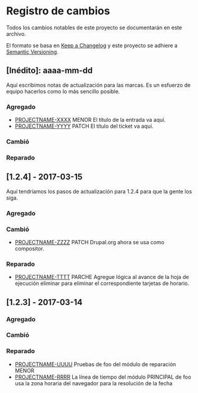 # Registro de cambios

Todos los cambios notables de este proyecto se documentarán en este archivo.

El formato se basa en [Keep a Changelog](http://keepachangelog.com/)
y este proyecto se adhiere a [Semantic Versioning](http://semver.org/).

## [Inédito]: aaaa-mm-dd

Aquí escribimos notas de actualización para las marcas. Es un esfuerzo de equipo hacerlos como
lo más sencillo posible.

### Agregado

- [PROJECTNAME-XXXX](http://tickets.projectname.com/browse/PROJECTNAME-XXXX)
  MENOR El título de la entrada va aquí.
- [PROJECTNAME-YYYY](http://tickets.projectname.com/browse/PROJECTNAME-YYYY)
  PATCH El título del ticket va aquí.

### Cambió

### Reparado

## [1.2.4] - 2017-03-15
  
Aquí tendríamos los pasos de actualización para 1.2.4 para que la gente los siga.

### Agregado

### Cambió
  
- [PROJECTNAME-ZZZZ](http://tickets.projectname.com/browse/PROJECTNAME-ZZZZ)
  PATCH Drupal.org ahora se usa como compositor.

### Reparado

- [PROJECTNAME-TTTT](http://tickets.projectname.com/browse/PROJECTNAME-TTTT)
  PARCHE Agregue lógica al avance de la hoja de ejecución eliminar para eliminar el correspondiente
  tarjetas de horario.

## [1.2.3] - 2017-03-14

### Agregado

### Cambió

### Reparado

- [PROJECTNAME-UUUU](http://tickets.projectname.com/browse/PROJECTNAME-UUUU)
  Pruebas de foo del módulo de reparación MENOR
- [PROJECTNAME-RRRR](http://tickets.projectname.com/browse/PROJECTNAME-RRRR)
  La línea de tiempo del módulo PRINCIPAL de foo usa la zona horaria del navegador para la resolución de la fecha
